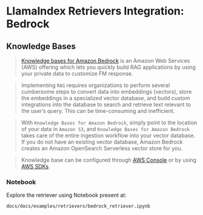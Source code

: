 # LlamaIndex Retrievers Integration: Bedrock

## Knowledge Bases

> [Knowledge bases for Amazon Bedrock](https://aws.amazon.com/bedrock/knowledge-bases/) is an Amazon Web Services (AWS) offering which lets you quickly build RAG applications by using your private data to customize FM response.

> Implementing `RAG` requires organizations to perform several cumbersome steps to convert data into embeddings (vectors), store the embeddings in a specialized vector database, and build custom integrations into the database to search and retrieve text relevant to the user’s query. This can be time-consuming and inefficient.

> With `Knowledge Bases for Amazon Bedrock`, simply point to the location of your data in `Amazon S3`, and `Knowledge Bases for Amazon Bedrock` takes care of the entire ingestion workflow into your vector database. If you do not have an existing vector database, Amazon Bedrock creates an Amazon OpenSearch Serverless vector store for you.

> Knowledge base can be configured through [AWS Console](https://aws.amazon.com/console/) or by using [AWS SDKs](https://aws.amazon.com/developer/tools/).

### Notebook

Explore the retriever using Notebook present at:

```
docs/docs/examples/retrievers/bedrock_retriever.ipynb
```

